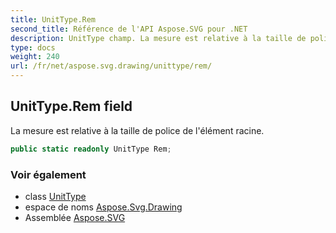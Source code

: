 ```yaml
---
title: UnitType.Rem
second_title: Référence de l'API Aspose.SVG pour .NET
description: UnitType champ. La mesure est relative à la taille de police de lélément racine.
type: docs
weight: 240
url: /fr/net/aspose.svg.drawing/unittype/rem/
---
```

## UnitType.Rem field

La mesure est relative à la taille de police de l'élément racine.

```csharp
public static readonly UnitType Rem;
```

### Voir également

* class [UnitType](../)
* espace de noms [Aspose.Svg.Drawing](../../unittype/)
* Assemblée [Aspose.SVG](../../../)


